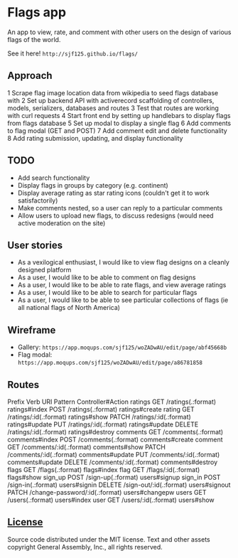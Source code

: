 # Flags app

An app to view, rate, and comment with other users on the design of various
flags of the world.

See it here!  `http://sjf125.github.io/flags/`

## Approach

1   Scrape flag image location data from wikipedia to seed flags database with
2   Set up backend API with activerecord scaffolding of controllers, models,
    serializers, databases and routes
3   Test that routes are working with curl requests
4   Start front end by setting up handlebars to display flags from flags
    database
5   Set up modal to display a single flag
6   Add comments to flag modal (GET and POST)
7   Add comment edit and delete functionality
8   Add rating submission, updating, and display functionality

## TODO

-   Add search functionality
-   Display flags in groups by category (e.g. continent)
-   Display average rating as star rating icons (couldn't get it to work
    satisfactorily)
-   Make comments nested, so a user can reply to a particular comments
-   Allow users to upload new flags, to discuss redesigns (would need active
    moderation on the site)

## User stories

-   As a vexilogical enthusiast, I would like to view flag designs on a cleanly
    designed platform
-   As a user, I would like to be able to comment on flag designs
-   As a user, I would like to be able to rate flags, and view average ratings
-   As a user, I would like to be able to search for particular flags
-   As a user, I would like to be able to see particular collections of flags
    (ie all national flags of North America)

## Wireframe

-   Gallery: `https://app.moqups.com/sjf125/woZADwAU/edit/page/abf45668b`
-   Flag modal: `https://app.moqups.com/sjf125/woZADwAU/edit/page/a86781858`

## Routes

Prefix Verb   URI Pattern                    Controller#Action
 ratings GET    /ratings(.:format)             ratings#index
         POST   /ratings(.:format)             ratings#create
  rating GET    /ratings/:id(.:format)         ratings#show
         PATCH  /ratings/:id(.:format)         ratings#update
         PUT    /ratings/:id(.:format)         ratings#update
         DELETE /ratings/:id(.:format)         ratings#destroy
comments GET    /comments(.:format)            comments#index
         POST   /comments(.:format)            comments#create
 comment GET    /comments/:id(.:format)        comments#show
         PATCH  /comments/:id(.:format)        comments#update
         PUT    /comments/:id(.:format)        comments#update
         DELETE /comments/:id(.:format)        comments#destroy
   flags GET    /flags(.:format)               flags#index
    flag GET    /flags/:id(.:format)           flags#show
 sign_up POST   /sign-up(.:format)             users#signup
 sign_in POST   /sign-in(.:format)             users#signin
         DELETE /sign-out/:id(.:format)        users#signout
         PATCH  /change-password/:id(.:format) users#changepw
   users GET    /users(.:format)               users#index
    user GET    /users/:id(.:format)           users#show

## [License](LICENSE)

Source code distributed under the MIT license. Text and other assets copyright
General Assembly, Inc., all rights reserved.
